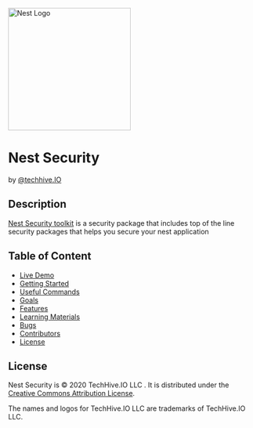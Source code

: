 <p align="left">
  <a href="https://techhive.io/" target="blank"><img src="https://www.techhive.io/static/brand/logo-masterclass.svg" width="250" alt="Nest Logo" /></a>
</p>
  

# Nest Security 

by [@techhive.IO](https://www.techhive.io/)

## Description

[Nest Security toolkit](https://github.com/techhiveIO/nest-security) 
is a security package that includes top of the line security packages that helps you secure your nest application 

## Table of Content

- [Live Demo](https://techhive.io)
- [Getting Started](#setting-started)
- [Useful Commands](#useful-commands)
- [Goals](#goals)
- [Features](#features)
- [Learning Materials](#learning-materials)
- [Bugs](#bugs)
- [Contributors](#contributors)
- [License](#license)

## License

Nest Security is © 2020 TechHive.IO LLC . It is distributed under the [Creative Commons
Attribution License](http://creativecommons.org/licenses/by/4.0/).

The names and logos for TechHive.IO LLC are trademarks of TechHive.IO LLC.
